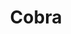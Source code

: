 ---
codehost: https://github.com/https://github.com/spf13/cobra
logohandle: cobradev
sort: cobra
title: Cobra
website: https://cobra.dev/
---